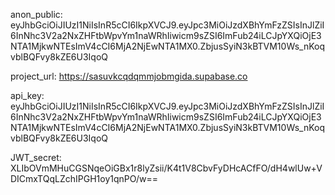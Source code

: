 anon_public: eyJhbGciOiJIUzI1NiIsInR5cCI6IkpXVCJ9.eyJpc3MiOiJzdXBhYmFzZSIsInJlZiI6InNhc3V2a2NxZHFtbWpvYm1naWRhIiwicm9sZSI6ImFub24iLCJpYXQiOjE3NTA1MjkwNTEsImV4cCI6MjA2NjEwNTA1MX0.ZbjusSyiN3kBTVM10Ws_nKoqvblBQFvy8kZE6U3IqoQ

project_url: https://sasuvkcqdqmmjobmgida.supabase.co

api_key: eyJhbGciOiJIUzI1NiIsInR5cCI6IkpXVCJ9.eyJpc3MiOiJzdXBhYmFzZSIsInJlZiI6InNhc3V2a2NxZHFtbWpvYm1naWRhIiwicm9sZSI6ImFub24iLCJpYXQiOjE3NTA1MjkwNTEsImV4cCI6MjA2NjEwNTA1MX0.ZbjusSyiN3kBTVM10Ws_nKoqvblBQFvy8kZE6U3IqoQ

JWT_secret: XLIbOVmMHuCGSNqeOiGBx1r8lyZsii/K4t1V8CbvFyDHcACfFO/dH4wlUw+VDICmxTQqLZchIPGH1oy1qnPO/w==

